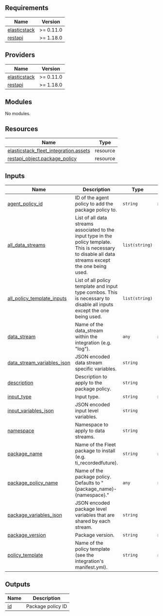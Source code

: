 <!-- BEGIN_TF_DOCS -->
## Requirements

| Name | Version |
|------|---------|
| <a name="requirement_elasticstack"></a> [elasticstack](#requirement\_elasticstack) | >= 0.11.0 |
| <a name="requirement_restapi"></a> [restapi](#requirement\_restapi) | >= 1.18.0 |

## Providers

| Name | Version |
|------|---------|
| <a name="provider_elasticstack"></a> [elasticstack](#provider\_elasticstack) | >= 0.11.0 |
| <a name="provider_restapi"></a> [restapi](#provider\_restapi) | >= 1.18.0 |

## Modules

No modules.

## Resources

| Name | Type |
|------|------|
| [elasticstack_fleet_integration.assets](https://registry.terraform.io/providers/elastic/elasticstack/latest/docs/resources/fleet_integration) | resource |
| [restapi_object.package_policy](https://registry.terraform.io/providers/Mastercard/restapi/latest/docs/resources/object) | resource |

## Inputs

| Name | Description | Type | Default | Required |
|------|-------------|------|---------|:--------:|
| <a name="input_agent_policy_id"></a> [agent\_policy\_id](#input\_agent\_policy\_id) | ID of the agent policy to add the package policy to. | `string` | n/a | yes |
| <a name="input_all_data_streams"></a> [all\_data\_streams](#input\_all\_data\_streams) | List of all data streams associated to the input type in the policy template. This is necessary to disable all data streams except the one being used. | `list(string)` | `[]` | no |
| <a name="input_all_policy_template_inputs"></a> [all\_policy\_template\_inputs](#input\_all\_policy\_template\_inputs) | List of all policy template and input type combos. This is necessary to disable all inputs except the one being used. | `list(string)` | `[]` | no |
| <a name="input_data_stream"></a> [data\_stream](#input\_data\_stream) | Name of the data\_stream within the integration (e.g. "log"). | `any` | n/a | yes |
| <a name="input_data_stream_variables_json"></a> [data\_stream\_variables\_json](#input\_data\_stream\_variables\_json) | JSON encoded data stream specific variables. | `string` | `"{}"` | no |
| <a name="input_description"></a> [description](#input\_description) | Description to apply to the package policy. | `string` | `""` | no |
| <a name="input_input_type"></a> [input\_type](#input\_input\_type) | Input type. | `string` | n/a | yes |
| <a name="input_input_variables_json"></a> [input\_variables\_json](#input\_input\_variables\_json) | JSON encoded input level variables. | `string` | `"{}"` | no |
| <a name="input_namespace"></a> [namespace](#input\_namespace) | Namespace to apply to data streams. | `string` | `"default"` | no |
| <a name="input_package_name"></a> [package\_name](#input\_package\_name) | Name of the Fleet package to install (e.g. ti\_recordedfuture). | `string` | n/a | yes |
| <a name="input_package_policy_name"></a> [package\_policy\_name](#input\_package\_policy\_name) | Name of the package policy. Defaults to "{package\_name}-{namespace}." | `any` | `null` | no |
| <a name="input_package_variables_json"></a> [package\_variables\_json](#input\_package\_variables\_json) | JSON encoded package level variables that are shared by each stream. | `string` | `"{}"` | no |
| <a name="input_package_version"></a> [package\_version](#input\_package\_version) | Package version. | `string` | n/a | yes |
| <a name="input_policy_template"></a> [policy\_template](#input\_policy\_template) | Name of the policy template (see the integration's manifest.yml). | `string` | n/a | yes |

## Outputs

| Name | Description |
|------|-------------|
| <a name="output_id"></a> [id](#output\_id) | Package policy ID |
<!-- END_TF_DOCS -->